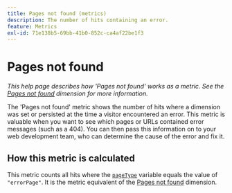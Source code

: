 ```yaml
---
title: Pages not found (metrics)
description: The number of hits containing an error.
feature: Metrics
exl-id: 71e138b5-69bb-41b0-852c-ca4af22be1f3
---
```

# Pages not found

*This help page describes how 'Pages not found' works as a metric. See the [Pages not found](../dimensions/pages-not-found.md) dimension for more information.*

The 'Pages not found' metric shows the number of hits where a dimension was set or persisted at the time a visitor encountered an error. This metric is valuable when you want to see which pages or URLs contained error messages (such as a 404). You can then pass this information on to your web development team, who can determine the cause of the error and fix it.

## How this metric is calculated

This metric counts all hits where the [`pageType`](/help/implement/vars/page-vars/pagetype.md) variable equals the value of `"errorPage"`. It is the metric equivalent of the [Pages not found](../dimensions/pages-not-found.md) dimension.
